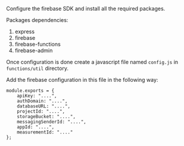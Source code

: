 Configure the firebase SDK and install all the required packages.

Packages dependencies:

1. express
2. firebase
3. firebase-functions
4. firebase-admin

Once configuration is done create a javascript file named `config.js` in `functions/util` directory. 

Add the firebase configuration in this file in the following way:

```
module.exports = {
    apiKey: "....",
    authDomain: "....",
    databaseURL: "....",
    projectId: "....",
    storageBucket: "....",
    messagingSenderId: "....",
    appId: "....",
    measurementId: "...."
};
```